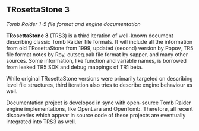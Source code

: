 TRosettaStone 3
---------------
*Tomb Raider 1-5 file format and engine documentation*

**TRosettaStone 3** (TRS3) is a third iteration of well-known document describing classic Tomb Raider file formats.
It will include all the information from old TRosettaStone from 1999, updated (second) version by Popov, TR5 file format notes by Roy, cutseq.pak file format by sapper, and many other sources. Some information, like function and variable names, is borrowed from leaked TR5 SDK and debug mappings of TR1 beta.

While original TRosettaStone versions were primarily targeted on describing level file structures, third iteration also tries to describe engine behaviour as well.

Documentation project is developed in sync with open-source Tomb Raider engine implementations, like OpenLara and OpenTomb. Therefore, all recent discoveries which appear in source code of these projects are eventually integrated into TRS3 as well.
